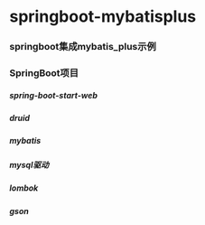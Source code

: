 springboot-mybatisplus
=

### springboot集成mybatis_plus示例

### SpringBoot项目

##### spring-boot-start-web
##### druid
##### mybatis
##### mysql驱动
##### lombok
##### gson





